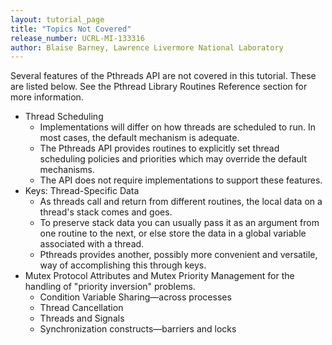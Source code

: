 ```yaml
---
layout: tutorial_page
title: "Topics Not Covered"
release_number: UCRL-MI-133316
author: Blaise Barney, Lawrence Livermore National Laboratory
---
```

Several features of the Pthreads API are not covered in this tutorial. These are listed below. See the Pthread Library Routines Reference section for more information.

- Thread Scheduling
    - Implementations will differ on how threads are scheduled to run. In most cases, the default mechanism is adequate.
    - The Pthreads API provides routines to explicitly set thread scheduling policies and priorities which may override the default mechanisms.
    - The API does not require implementations to support these features.
- Keys: Thread-Specific Data
    - As threads call and return from different routines, the local data on a thread's stack comes and goes.
    - To preserve stack data you can usually pass it as an argument from one routine to the next, or else store the data in a global variable associated with a thread.
    - Pthreads provides another, possibly more convenient and versatile, way of accomplishing this through keys.
- Mutex Protocol Attributes and Mutex Priority Management for the handling of "priority inversion" problems.
    - Condition Variable Sharing—across processes
    - Thread Cancellation
    - Threads and Signals
    - Synchronization constructs—barriers and locks
